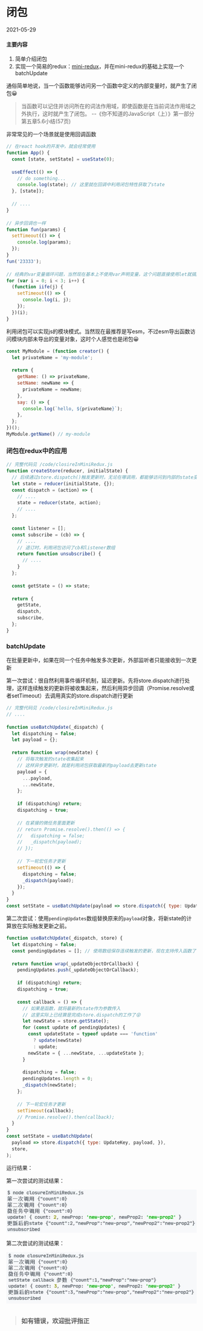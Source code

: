 # 闭包
2021-05-29

#### 主要内容

1. 简单介绍闭包
2. 实现一个简易的redux：[mini-redux](./code/closureInMiniRedux.js)，并在mini-redux的基础上实现一个batchUpdate
<!-- 3. 利用闭包封装一个简单的模块 -->

通俗简单地说，当一个函数能够访问另一个函数中定义的内部变量时，就产生了闭包😀

> 当函数可以记住并访问所在的词法作用域，即使函数是在当前词法作用域之外执行，这时就产生了闭包。 --《你不知道的JavaScript（上）》第一部分第五章5.6小结(57页)

非常常见的一个场景就是使用回调函数

```js
// 在react hook的开发中，就会经常使用
function App() {
  const [state, setState] = useState(0);

  useEffect(() => {
    // do something...
    console.log(state); // 这里就在回调中利用闭包特性获取了state
  }, [state]);

  // ....
}

// 异步回调也一样
function fun(params) {
  setTimeout(() => {
    console.log(params);
  });
}
fun('23333');

// 经典的var变量循环问题，当然现在基本上不使用var声明变量，这个问题直接使用let就搞定
for (var i = 0; i < 3; i++) {
  (function iife(j) {
    setTimeout(() => {
      console.log(i, j);
    });
  })(i);
}
```

利用闭包可以实现js的模块模式。当然现在最推荐是写esm，不过esm导出函数访问模块内部未导出的变量对象，这时个人感觉也是闭包😀

```js
const MyModule = (function creator() {
  let privateName = 'my-module';

  return {
    getName: () => privateName,
    setName: newName => {
      privateName = newName;
    },
    say: () => {
      console.log(`hello, ${privateName}`);
    },
  };
})();
MyModule.getName() // my-module
```

### 闭包在redux中的应用

```js
// 完整代码见 /code/closireInMiniRedux.js
function createStore(reducer, initialState) {
  // 后续通过store.dispatch()触发更新时，无论在哪调用，都能够访问到内部的state变量
  let state = reducer(initialState, {});
  const dispatch = (action) => {
    // ....
    state = reducer(state, action);
    // ....
  };
  
  const listener = [];
  const subscribe = (cb) => {
    // ....
    // 退订时，利用闭包访问了cb和listener数组
    return function unsubscribe() {
      // ....
    }
  };

  const getState = () => state;

  return {
    getState,
    dispatch,
    subscribe,
  };
}
```

### batchUpdate

在批量更新中，如果在同一个任务中触发多次更新，外部监听者只能接收到一次更新

第一次尝试：很自然利用事件循环机制，延迟更新。先将store.dispatch进行处理，这样连续触发的更新将被收集起来，然后利用异步回调（Promise.resolve或者setTimeout）去调用真实的store.dispatch进行更新

```js
// 完整代码见 /code/closireInMiniRedux.js
// ....

function useBatchUpdate(_dispatch) {
  let dispatching = false;
  let payload = {};

  return function wrap(newState) {
    // 将每次触发的state收集起来
    // 这样异步更新时，就是利用闭包获取最新的payload去更新state
    payload = {
      ...payload,
      ...newState,
    };

    if (dispatching) return;
    dispatching = true;

    // 在紧接的微任务里面更新
    // return Promise.resolve().then(() => {
    //   dispatching = false;
    //   _dispatch(payload);
    // });

    // 下一轮宏任务才更新
    setTimeout(() => {
      dispatching = false;
      _dispatch(payload);
    });
  }
}
const setState = useBatchUpdate(payload => store.dispatch({ type: UpdateKey, payload, }));
```

第二次尝试：使用`pendingUpdates`数组替换原来的`payload`对象，将新state的计算放在实际触发更新之前。

```js
function useBatchUpdate(_dispatch, store) {
  let dispatching = false;
  const pendingUpdates = []; // 使用数组保存连续触发的更新，现在支持传入函数了

  return function wrap(_updateObjectOrCallback) {
    pendingUpdates.push(_updateObjectOrCallback);

    if (dispatching) return;
    dispatching = true;

    const callback = () => {
      // 如果是函数，就将最新的state作为参数传入
      // 这里实际上已经算是完成store.dispatch的工作了😝
      let newState = store.getState();
      for (const update of pendingUpdates) {
        const updateState = typeof update === 'function'
          ? update(newState)
          : update;
        newState = { ...newState, ...updateState };
      }

      dispatching = false;
      pendingUpdates.length = 0;
      _dispatch(newState);
    };

    // 下一轮宏任务才更新
    setTimeout(callback);
    // Promise.resolve().then(callback);
  }
}
const setState = useBatchUpdate(
  payload => store.dispatch({ type: UpdateKey, payload, }),
  store,
);
```

运行结果：

第一次尝试的测试结果：

![wdnmd，图片又挂了](./img/batch-update-result.jpg 'result')

第二次尝试的测试结果：

![wdnmd，图片又挂了](./img/batch-update-result2.jpg 'result')

> ##
> ### 如有错误，欢迎批评指正
> ##